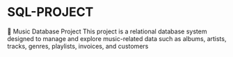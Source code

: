# SQL-PROJECT
🎵 Music Database Project  This project is a relational database system designed to manage and explore music-related data such as albums, artists, tracks, genres, playlists, invoices, and customers
